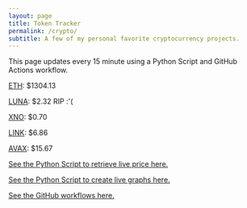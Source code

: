 ```yaml
---
layout: page
title: Token Tracker
permalink: /crypto/
subtitle: A few of my personal favorite cryptocurrency projects.
---
```


 This page updates every 15 minute using a Python Script and GitHub Actions workflow.


<!--BEGINCRYPTOINPUT-->
[ETH](https://smfxfc.github.io/crypto/eth.html): $1304.13

[LUNA](https://smfxfc.github.io/crypto/luna.html): $2.32 RIP :'(

[XNO](https://smfxfc.github.io/crypto/xno.html): $0.70

[LINK](https://smfxfc.github.io/crypto/link.html): $6.86

[AVAX](https://smfxfc.github.io/crypto/avax.html): $15.67

<!--ENDCRYPTOINPUT-->
 
 
[See the Python Script to retrieve live price here.](https://github.com/smfxfc/smfxfc.github.io/blob/master/src/get_cryptos.py)

[See the Python Script to create live graphs here.](https://github.com/smfxfc/smfxfc.github.io/blob/master/src/graph_crypto.py)

[See the GitHub workflows here.](https://github.com/smfxfc/smfxfc.github.io/blob/master/.github/workflows/)
